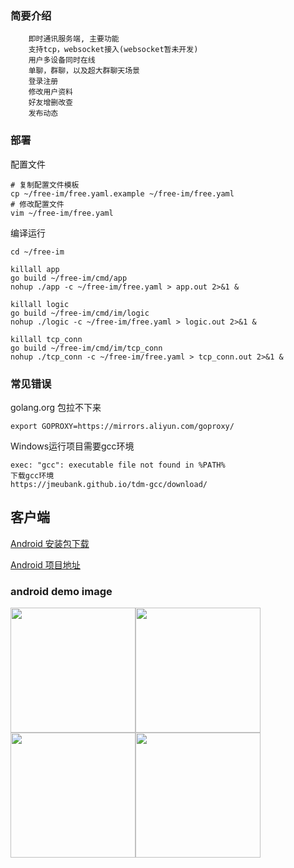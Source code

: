 ### 简要介绍
```
    即时通讯服务端, 主要功能
    支持tcp，websocket接入(websocket暂未开发)
    用户多设备同时在线
    单聊，群聊，以及超大群聊天场景
    登录注册
    修改用户资料
    好友增删改查
    发布动态
```

### 部署
配置文件
```
# 复制配置文件模板
cp ~/free-im/free.yaml.example ~/free-im/free.yaml
# 修改配置文件
vim ~/free-im/free.yaml
```

编译运行
```
cd ~/free-im

killall app
go build ~/free-im/cmd/app
nohup ./app -c ~/free-im/free.yaml > app.out 2>&1 &

killall logic
go build ~/free-im/cmd/im/logic
nohup ./logic -c ~/free-im/free.yaml > logic.out 2>&1 &

killall tcp_conn
go build ~/free-im/cmd/im/tcp_conn
nohup ./tcp_conn -c ~/free-im/free.yaml > tcp_conn.out 2>&1 &
```

### 常见错误
golang.org 包拉不下来
```
export GOPROXY=https://mirrors.aliyun.com/goproxy/
```

Windows运行项目需要gcc环境
```
exec: "gcc": executable file not found in %PATH%
下载gcc环境
https://jmeubank.github.io/tdm-gcc/download/
```

## 客户端
[Android 安装包下载](https://cdn.qaqzz.com/app-free-release-v1.apk)

[Android 项目地址](https://github.com/qaqzzl/free-im-android)


### android demo image
<img src="http://free-im-qn.qaqzz.com/docs/app1.png" width="200"/><img src="http://free-im-qn.qaqzz.com/docs/app2.png" width="200"/><img src="http://free-im-qn.qaqzz.com/docs/app3.png" width="200"/><img src="http://free-im-qn.qaqzz.com/docs/app4.png" width="200"/>
